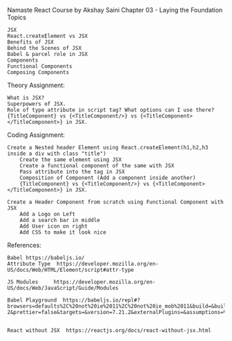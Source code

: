 Namaste React Course by Akshay Saini
Chapter 03 - Laying the Foundation
Topics

    JSX
    React.createElement vs JSX
    Benefits of JSX
    Behind the Scenes of JSX
    Babel & parcel role in JSX
    Components
    Functional Components
    Composing Components

Theory Assignment:

    What is JSX?
    Superpowers of JSX.
    Role of type attribute in script tag? What options can I use there?
    {TitleComponent} vs {<TitleComponent/>} vs {<TitleComponent></TitleComponent>} in JSX.

Coding Assignment:

    Create a Nested header Element using React.createElement(h1,h2,h3 inside a div with class "title")
        Create the same element using JSX
        Create a functional component of the same with JSX
        Pass attribute into the tag in JSX
        Composition of Component (Add a component inside another)
        {TitleComponent} vs {<TitleComponent/>} vs {<TitleComponent></TitleComponent>} in JSX.

    Create a Header Component from scratch using Functional Component with JSX
        Add a Logo on Left
        Add a search bar in middle
        Add User icon on right
        Add CSS to make it look nice

References:

    Babel https://babeljs.io/
    Attribute Type  https://developer.mozilla.org/en-US/docs/Web/HTML/Element/script#attr-type

    JS Modules     https://developer.mozilla.org/en-US/docs/Web/JavaScript/Guide/Modules

    Babel Playground  https://babeljs.io/repl#?browsers=defaults%2C%20not%20ie%2011%2C%20not%20ie_mob%2011&build=&builtIns=false&corejs=3.21&spec=false&loose=false&code_lz=Q&debug=false&forceAllTransforms=false&modules=false&shippedProposals=false&circleciRepo=&evaluate=false&fileSize=false&timeTravel=false&sourceType=module&lineWrap=true&presets=env%2Creact%2Cstage-2&prettier=false&targets=&version=7.21.2&externalPlugins=&assumptions=%7B%7D


    React without JSX  https://reactjs.org/docs/react-without-jsx.html
